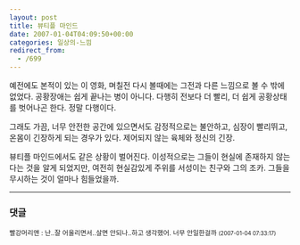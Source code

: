 ```yaml
---
layout: post
title: 뷰티플 마인드
date: 2007-01-04T04:09:50+00:00
categories: 일상의-느낌
redirect_from:
  - /699
---
```


예전에도 본적이 있는 이 영화, 며칠전 다시 볼때에는 그전과 다른 느낌으로 볼 수 밖에 없었다. 공황장애는 쉽게 끝나는 병이 아니다. 다행히 전보다 더 빨리, 더 쉽게 공황상태를 벗어나곤 한다. 정말 다행이다.

그래도 가끔, 너무 안전한 공간에 있으면서도 감정적으로는 불안하고, 심장이 빨리뛰고, 온몸이 긴장하게 되는 경우가 있다. 제어되지 않는 육체와 정신의 긴장.

뷰티플 마인드에서도 같은 상황이 벌어진다. 이성적으로는 그들이 현실에 존재하지 않는다는 것을 알게 되었지만, 여전히 현실감있게 주위를 서성이는 친구와 그의 조카. 그들을 무시하는 것이 얼마나 힘들었을까.

* * *

### 댓글



<!--- cmt:1090 --->
<!--- mail: --->
<!--- parent:0 --->

<small class=comment>빨강머리앤 : 난..잘 어울리면서..살면 안되나..하고 생각했어. 너무 안일한걸까 <small>(2007-01-04 07:33:17)</small></small>

